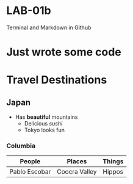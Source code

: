 # LAB-01b
Terminal and Markdown in Github

# Just wrote some code

# Travel Destinations 
## Japan 
     
- Has __beautiful__ mountains
     - Delicious _sushi_ 
     - Tokyo looks fun 
    
### Columbia

| People        | Places        | Things 
|---------------|---------------|--------
| Pablo Escobar | Coocra Valley | Hippos 
